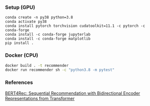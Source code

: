 ### Setup (GPU)
```
conda create -n py38 python=3.8
conda activate py38
conda install pytorch torchvision cudatoolkit=11.1 -c pytorch -c conda-forge
conda install -c conda-forge jupyterlab
conda install -c conda-forge matplotlib
pip install .
```
### Docker (CPU)
```bash
docker build . -t recommender
docker run recommender sh -c "python3.8 -m pytest"
```

### References

[BERT4Rec: Sequential Recommendation with Bidirectional
Encoder Representations from Transformer](https://arxiv.org/abs/1904.06690)

